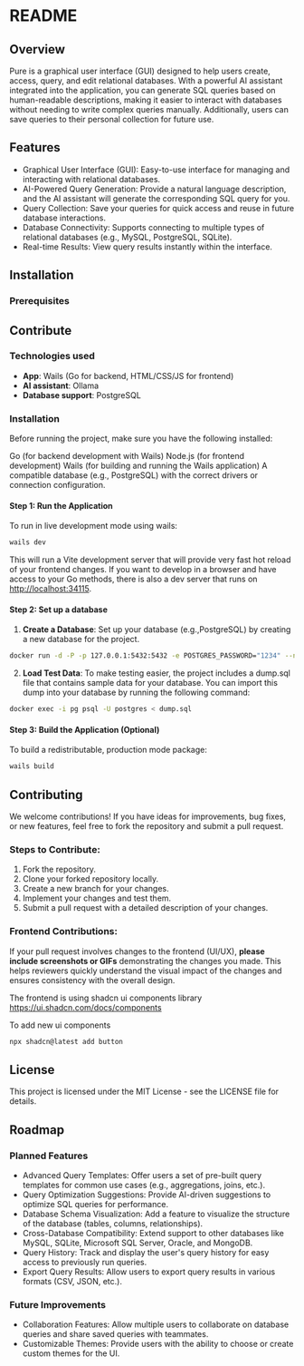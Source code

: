 # README

## Overview 

Pure is a graphical user interface (GUI) designed to help users create, access, query, and edit relational databases. With a powerful AI assistant integrated into the application, you can generate SQL queries based on human-readable descriptions, making it easier to interact with databases without needing to write complex queries manually. Additionally, users can save queries to their personal collection for future use.

## Features

- Graphical User Interface (GUI): Easy-to-use interface for managing and interacting with relational databases.
- AI-Powered Query Generation: Provide a natural language description, and the AI assistant will generate the corresponding SQL query for you.
- Query Collection: Save your queries for quick access and reuse in future database interactions.
- Database Connectivity: Supports connecting to multiple types of relational databases (e.g., MySQL, PostgreSQL, SQLite).
- Real-time Results: View query results instantly within the interface.



## Installation 


### Prerequisites 


## Contribute

### Technologies used 

- **App**: Wails (Go for backend, HTML/CSS/JS for frontend)
- **AI assistant**: Ollama
- **Database support**: PostgreSQL


### Installation

Before running the project, make sure you have the following installed:

Go (for backend development with Wails)
Node.js (for frontend development)
Wails (for building and running the Wails application)
A compatible database (e.g., PostgreSQL) with the correct drivers or connection configuration.

#### Step 1: Run the Application

To run in live development mode using wails:

```bash
wails dev
```

This will run a Vite development server that will provide very fast hot reload of your frontend changes. If you want to develop in a browser
and have access to your Go methods, there is also a dev server that runs on <http://localhost:34115>.


#### Step 2: Set up a database

1. **Create a Database**: Set up your database (e.g.,PostgreSQL) by creating a new database for the project.

```bash
docker run -d -P -p 127.0.0.1:5432:5432 -e POSTGRES_PASSWORD="1234" --name pg postgres:alpine
```

2. **Load Test Data**: To make testing easier, the project includes a dump.sql file that contains sample data for your database. You can import this dump into your database by running the following command:

```bash
docker exec -i pg psql -U postgres < dump.sql
```

#### Step 3: Build the Application (Optional)

To build a redistributable, production mode package:

```bash
wails build
```


## Contributing
We welcome contributions! If you have ideas for improvements, bug fixes, or new features, feel free to fork the repository and submit a pull request.


### Steps to Contribute:

1. Fork the repository.
2. Clone your forked repository locally.
3. Create a new branch for your changes.
4. Implement your changes and test them.
5. Submit a pull request with a detailed description of your changes. 

### Frontend Contributions:

If your pull request involves changes to the frontend (UI/UX), **please include screenshots or GIFs** demonstrating the changes you made. This helps reviewers quickly understand the visual impact of the changes and ensures consistency with the overall design.

The frontend is using shadcn ui components library <https://ui.shadcn.com/docs/components>

To add new ui components

```bash
npx shadcn@latest add button
```

## License
This project is licensed under the MIT License - see the LICENSE file for details.

## Roadmap
### Planned Features
- Advanced Query Templates: Offer users a set of pre-built query templates for common use cases (e.g., aggregations, joins, etc.).
- Query Optimization Suggestions: Provide AI-driven suggestions to optimize SQL queries for performance.
- Database Schema Visualization: Add a feature to visualize the structure of the database (tables, columns, relationships).
- Cross-Database Compatibility: Extend support to other databases like MySQL, SQLite, Microsoft SQL Server, Oracle, and MongoDB.
- Query History: Track and display the user's query history for easy access to previously run queries.
- Export Query Results: Allow users to export query results in various formats (CSV, JSON, etc.).


### Future Improvements
- Collaboration Features: Allow multiple users to collaborate on database queries and share saved queries with teammates.
- Customizable Themes: Provide users with the ability to choose or create custom themes for the UI.

